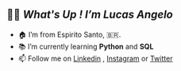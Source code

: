 ## 🤙🏽 _What's Up ! I’m Lucas Angelo_ 
- :house: I’m from Espirito Santo, :brazil:.
- :books: I’m currently learning **Python** and **SQL**
- 📫 Follow me on [Linkedin](https://www.linkedin.com/in/lucas-angelop/) , [Instagram](https://www.instagram.com/lucas.angelop/) or [Twitter](https://twitter.com/Lucangelop)


<!--- Lucas-angelop/Lucas-angelop is a ✨ special ✨ repository because its `README.md` (this file) appears on your GitHub profile.
You can click the Preview link to take a look at your changes.
--->
